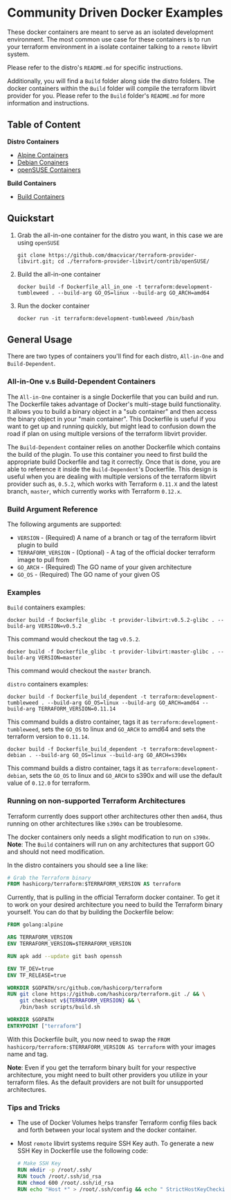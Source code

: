 # Community Driven Docker Examples
These docker containers are meant to serve as an isolated development environment. The most common use case for these 
containers is to run your terraform environment in a isolate container talking to a `remote` libvirt system. 

Please refer to the distro's `README.md` for specific instructions.

Additionally, you will find a `Build` folder along side the distro folders. The docker containers within the `Build`
folder will compile the terraform libvirt provider for you. Please refer to the `Build` folder's `README.md` for more 
information and instructions.

## Table of Content

**Distro Containers**
- [Alpine Containers](Alpine/)
- [Debian Conainers](Debian/)
- [openSUSE Containers](openSUSE/)

**Build Containers**
- [Build Containers](Build/)


## Quickstart
 1. Grab the all-in-one container for the distro you want, in this case we are using `openSUSE`
     ```console
     git clone https://github.com/dmacvicar/terraform-provider-libvirt.git; cd ./terraform-provider-libvirt/contrib/openSUSE/
     ```
 2. Build the all-in-one container
    ```console
    docker build -f Dockerfile_all_in_one -t terraform:development-tumbleweed . --build-arg GO_OS=linux --build-arg GO_ARCH=amd64
    ```
 3. Run the docker container
    ```console
    docker run -it terraform:development-tumbleweed /bin/bash
    ```

## General Usage
There are two types of containers you'll find for each distro, `All-in-One` and `Build-Dependent`.

### All-in-One v.s Build-Dependent Containers
The `All-in-One` container is a single Dockerfile that you can build and run. The Dockerfile takes advantage of 
Docker's multi-stage build functionality. It allows you to build a binary object in a "sub container" and then 
access the binary object in your "main container". This Dockerfile is useful if you want to get up and running 
quickly, but might lead to confusion down the road if plan on using multiple versions of the terraform libvirt provider.

The `Build-Dependent` container relies on another Dockerfile which contains the build of the plugin. To use this 
container you need to first build the appropriate build Dockerfile and tag it correctly. Once that is done, you are
able to reference it inside the `Build-Dependent`'s Dockerfile. This design is useful when you are dealing with 
multiple versions of the terraform libvirt provider such as, `0.5.2`, which works with Terraform `0.11.X` 
and the latest branch, `master`, which currently works with Terraform `0.12.x`.

### Build Argument Reference
The following arguments are supported:

- `VERSION` - (Required) A name of a branch or tag of the terraform libvirt plugin to build
- `TERRAFORM_VERSION` - (Optional) - A tag of the official docker terraform image to pull from
- `GO_ARCH` - (Required) The GO name of your given architecture
- `GO_OS` - (Required) The GO name of your given OS

### Examples
`Build` containers examples:

```console
docker build -f Dockerfile_glibc -t provider-libvirt:v0.5.2-glibc . --build-arg VERSION=v0.5.2
``` 

This command would checkout the tag `v0.5.2`.

```console
docker build -f Dockerfile_glibc -t provider-libvirt:master-glibc . --build-arg VERSION=master
```

This command would checkout the `master` branch.

`distro` containers examples:

```console
docker build -f Dockerfile_build_dependent -t terraform:development-tumbleweed . --build-arg GO_OS=linux --build-arg GO_ARCH=amd64 --build-arg TERRAFORM_VERSION=0.11.14
```

This command builds a distro container, tags it as `terraform:development-tumbleweed`, sets the `GO_OS` to linux and
`GO_ARCH` to amd64 and sets the terraform version to `0.11.14`.

```console
docker build -f Dockerfile_build_dependent -t terraform:development-debian . --build-arg GO_OS=linux --build-arg GO_ARCH=s390x
```

This command builds a distro container, tags it as `terraform:development-debian`, sets the `GO_OS` to linux and
`GO_ARCH` to s390x and will use the default value of `0.12.0` for terraform.

### Running on non-supported Terraform Architectures 
Terraform currently does support other architectures other then `amd64`, thus running on other architectures like 
`s390x` can be troublesome. 

The docker containers only needs a slight modification to run on `s390x`. **Note**: The `Build` containers will run
on any architectures that support GO and should not need modification.

In the distro containers you should see a line like:

```dockerfile
# Grab the Terraform binary
FROM hashicorp/terraform:$TERRAFORM_VERSION AS terraform
``` 

Currently, that is pulling in the official Terraform docker container. To get it to work on your desired architecture
you need to build the Terraform binary yourself. You can do that by building the Dockerfile below:

```dockerfile
FROM golang:alpine

ARG TERRAFORM_VERSION
ENV TERRAFORM_VERSION=$TERRAFORM_VERSION

RUN apk add --update git bash openssh

ENV TF_DEV=true
ENV TF_RELEASE=true

WORKDIR $GOPATH/src/github.com/hashicorp/terraform
RUN git clone https://github.com/hashicorp/terraform.git ./ && \
    git checkout v${TERRAFORM_VERSION} && \
    /bin/bash scripts/build.sh

WORKDIR $GOPATH
ENTRYPOINT ["terraform"]
``` 

With this Dockerfile built, you now need to swap the `FROM hashicorp/terraform:$TERRAFORM_VERSION AS terraform` with 
your images name and tag.

**Note**: Even if you get the terraform binary built for your respective architecture, you might need to built other
providers you utilize in your terraform files. As the default providers are not built for unsupported architectures.

### Tips and Tricks
- The use of Docker Volumes helps transfer Terraform config files back and forth between your local system and the 
docker container.

- Most `remote` libvirt systems require SSH Key auth. To generate a new SSH Key in Dockerfile use the following code:
    ```dockerfile
    # Make SSH Key
    RUN mkdir -p /root/.ssh/
    RUN touch /root/.ssh/id_rsa
    RUN chmod 600 /root/.ssh/id_rsa
    RUN echo "Host *" > /root/.ssh/config && echo " StrictHostKeyChecking no" >> /root/.ssh/config
    ```